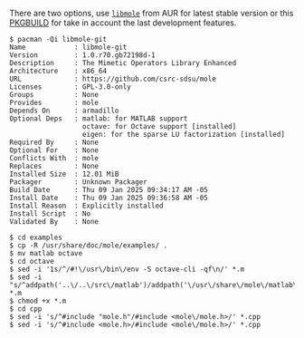 There are two options, use [`libmole`](https://aur.archlinux.org/packages/libmole)
from AUR for latest stable version or this
[PKGBUILD](https://raw.githubusercontent.com/carlosal1015/mole_examples/refs/heads/main/PKGBUILDs/libmole-git/PKGBUILD)
for take in account the last development features.

```console
$ pacman -Qi libmole-git                
Name            : libmole-git
Version         : 1.0.r70.gb72198d-1
Description     : The Mimetic Operators Library Enhanced
Architecture    : x86_64
URL             : https://github.com/csrc-sdsu/mole
Licenses        : GPL-3.0-only
Groups          : None
Provides        : mole
Depends On      : armadillo
Optional Deps   : matlab: for MATLAB support
                  octave: for Octave support [installed]
                  eigen: for the sparse LU factorization [installed]
Required By     : None
Optional For    : None
Conflicts With  : mole
Replaces        : None
Installed Size  : 12.01 MiB
Packager        : Unknown Packager
Build Date      : Thu 09 Jan 2025 09:34:17 AM -05
Install Date    : Thu 09 Jan 2025 09:36:58 AM -05
Install Reason  : Explicitly installed
Install Script  : No
Validated By    : None
```

```console
$ cd examples
$ cp -R /usr/share/doc/mole/examples/ .
$ mv matlab octave
$ cd octave
$ sed -i '1s/^/#!\/usr\/bin\/env -S octave-cli -qf\n/' *.m
$ sed -i "s/^addpath('..\/..\/src\/matlab')/addpath('\/usr\/share\/mole\/matlab\/')/" *.m
$ chmod +x *.m
$ cd cpp
$ sed -i 's/^#include "mole.h"/#include <mole\/mole.h>/' *.cpp
$ sed -i 's/^#include <mole.h>/#include <mole\/mole.h>/' *.cpp
```

[](https://stackoverflow.com/a/8724486)